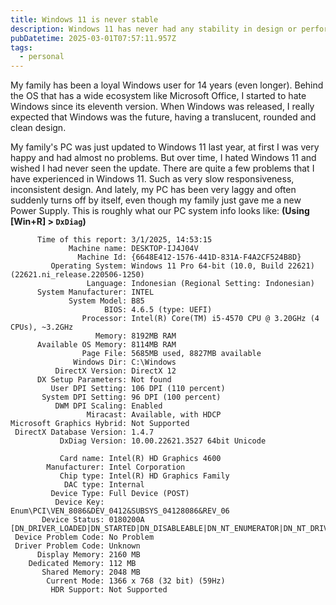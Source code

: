 ```yaml
---
title: Windows 11 is never stable
description: Windows 11 has never had any stability in design or performance
pubDatetime: 2025-03-01T07:57:11.957Z
tags:
  - personal
---
```


My family has been a loyal Windows user for 14 years (even longer). Behind the OS that has a wide ecosystem like Microsoft Office, I started to hate Windows since its eleventh version. When Windows was released, I really expected that Windows was the future, having a translucent, rounded and clean design.

My family's PC was just updated to Windows 11 last year, at first I was very happy and had almost no problems. But over time, I hated Windows 11 and wished I had never seen the update. There are quite a few problems that I have experienced in Windows 11. Such as very slow responsiveness, inconsistent design. And lately, my PC has been very laggy and often suddenly turns off by itself, even though my family just gave me a new Power Supply. This is roughly what our PC system info looks like: **(Using [Win+R] > `DxDiag`)**

```
      Time of this report: 3/1/2025, 14:53:15
             Machine name: DESKTOP-IJ4J04V
               Machine Id: {6648E412-1576-441D-831A-F4A2CF524B8D}
         Operating System: Windows 11 Pro 64-bit (10.0, Build 22621) (22621.ni_release.220506-1250)
                 Language: Indonesian (Regional Setting: Indonesian)
      System Manufacturer: INTEL
             System Model: B85
                     BIOS: 4.6.5 (type: UEFI)
                Processor: Intel(R) Core(TM) i5-4570 CPU @ 3.20GHz (4 CPUs), ~3.2GHz
                   Memory: 8192MB RAM
      Available OS Memory: 8114MB RAM
                Page File: 5685MB used, 8827MB available
              Windows Dir: C:\Windows
          DirectX Version: DirectX 12
      DX Setup Parameters: Not found
         User DPI Setting: 106 DPI (110 percent)
       System DPI Setting: 96 DPI (100 percent)
          DWM DPI Scaling: Enabled
                 Miracast: Available, with HDCP
Microsoft Graphics Hybrid: Not Supported
 DirectX Database Version: 1.4.7
           DxDiag Version: 10.00.22621.3527 64bit Unicode
```

```
           Card name: Intel(R) HD Graphics 4600
        Manufacturer: Intel Corporation
           Chip type: Intel(R) HD Graphics Family
            DAC type: Internal
         Device Type: Full Device (POST)
          Device Key: Enum\PCI\VEN_8086&DEV_0412&SUBSYS_04128086&REV_06
       Device Status: 0180200A [DN_DRIVER_LOADED|DN_STARTED|DN_DISABLEABLE|DN_NT_ENUMERATOR|DN_NT_DRIVER] 
 Device Problem Code: No Problem
 Driver Problem Code: Unknown
      Display Memory: 2160 MB
    Dedicated Memory: 112 MB
       Shared Memory: 2048 MB
        Current Mode: 1366 x 768 (32 bit) (59Hz)
         HDR Support: Not Supported
```
